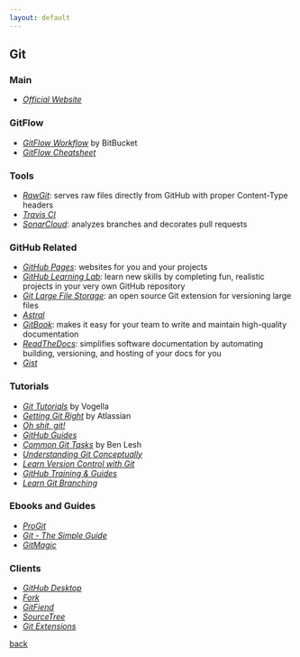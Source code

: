 ```yaml
---
layout: default
---
```


## Git

### Main

* _[Official Website](https://git-scm.com/)_

### GitFlow

* _[GitFlow Workflow](https://www.atlassian.com/git/tutorials/comparing-workflows/gitflow-workflow)_ by BitBucket
* _[GitFlow Cheatsheet](https://danielkummer.github.io/git-flow-cheatsheet/)_

### Tools

* _[RawGit](https://rawgit.com/)_: serves raw files directly from GitHub with proper Content-Type headers
* _[Travis CI](https://travis-ci.org/)_
* _[SonarCloud](https://sonarcloud.io/)_: analyzes branches and decorates pull requests

### GitHub Related

* _[GitHub Pages](https://pages.github.com/)_: websites for you and your projects
* _[GitHub Learning Lab](https://lab.github.com/)_: learn new skills by completing fun, realistic projects in your very own GitHub repository
* _[Git Large File Storage](https://git-lfs.github.com/)_: an open source Git extension for versioning large files
* _[Astral](https://app.astralapp.com/auth)_
* _[GitBook](https://www.gitbook.com/)_: makes it easy for your team to write and maintain high-quality documentation
* _[ReadTheDocs](https://readthedocs.org/)_: simplifies software documentation by automating building, versioning, and hosting of your docs for you
* _[Gist](https://gist.github.com/)_

### Tutorials

* _[Git Tutorials](http://www.vogella.com/tutorials/technology.html)_ by Vogella
* _[Getting Git Right](https://www.atlassian.com/git)_ by Atlassian
* _[Oh shit, git!](http://ohshitgit.com/)_
* _[GitHub Guides](https://guides.github.com/)_
* _[Common Git Tasks](http://www.benlesh.com/2013/11/common-git-tasks-so-i-dont-forget-them.html)_ by Ben Lesh
* _[Understanding Git Conceptually](https://www.sbf5.com/~cduan/technical/git/)_
* _[Learn Version Control with Git](https://www.git-tower.com/learn/git/ebook/en/command-line/introduction)_
* _[GitHub Training & Guides](https://www.youtube.com/channel/UCP7RrmoueENv9TZts3HXXtw)_
* _[Learn Git Branching](https://learngitbranching.js.org/?locale=it_IT)_

### Ebooks and Guides

* _[ProGit](https://git-scm.com/book/en/v2)_
* _[Git - The Simple Guide](http://rogerdudler.github.io/git-guide/)_
* _[GitMagic](http://www-cs-students.stanford.edu/~blynn/gitmagic/index.html)_

### Clients

* _[GitHub Desktop](https://desktop.github.com/)_
* _[Fork](https://git-fork.com/)_
* _[GitFiend](https://gitfiend.com/)_
* _[SourceTree](https://www.sourcetreeapp.com/)_
* _[Git Extensions](https://gitextensions.github.io/)_

[back](../)
